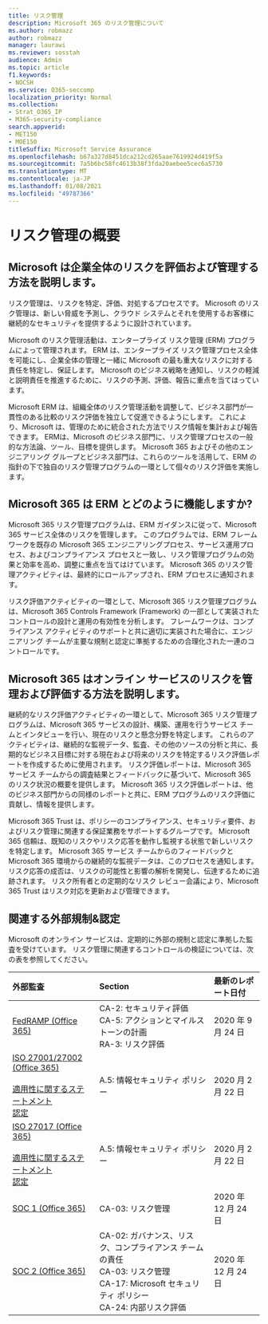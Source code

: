 ```yaml
---
title: リスク管理
description: Microsoft 365 のリスク管理について
ms.author: robmazz
author: robmazz
manager: laurawi
ms.reviewer: sosstah
audience: Admin
ms.topic: article
f1.keywords:
- NOCSH
ms.service: O365-seccomp
localization_priority: Normal
ms.collection:
- Strat_O365_IP
- M365-security-compliance
search.appverid:
- MET150
- MOE150
titleSuffix: Microsoft Service Assurance
ms.openlocfilehash: b67a327d8451dca212cd265aae7619924d419f5a
ms.sourcegitcommit: 7a5b6bc58fc4613b38f3fda20aebee5cec6a5730
ms.translationtype: MT
ms.contentlocale: ja-JP
ms.lasthandoff: 01/08/2021
ms.locfileid: "49787366"
---
```

# <a name="risk-management-overview"></a>リスク管理の概要

## <a name="how-does-microsoft-assess-and-manage-risk-across-the-enterprise"></a>Microsoft は企業全体のリスクを評価および管理する方法を説明します。

リスク管理は、リスクを特定、評価、対処するプロセスです。 Microsoft のリスク管理は、新しい脅威を予測し、クラウド システムとそれを使用するお客様に継続的なセキュリティを提供するように設計されています。

Microsoft のリスク管理活動は、エンタープライズ リスク管理 (ERM) プログラムによって管理されます。 ERM は、エンタープライズ リスク管理プロセス全体を可能にし、企業全体の管理と一緒に Microsoft の最も重大なリスクに対する責任を特定し、保証します。 Microsoft のビジネス戦略を通知し、リスクの軽減と説明責任を推進するために、リスクの予測、評価、報告に重点を当てはっています。

Microsoft ERM は、組織全体のリスク管理活動を調整して、ビジネス部門が一貫性のある比較のリスク評価を独立して促進できるようにします。 これにより、Microsoft は、管理のために統合された方法でリスク情報を集計および報告できます。 ERMは、Microsoft のビジネス部門に、リスク管理プロセスの一般的な方法論、ツール、目標を提供します。 Microsoft 365 およびその他のエンジニアリング グループとビジネス部門は、これらのツールを活用して、ERM の指針の下で独自のリスク管理プログラムの一環として個々のリスク評価を実施します。

## <a name="how-does-microsoft-365-work-with-erm"></a>Microsoft 365 は ERM とどのように機能しますか?

Microsoft 365 リスク管理プログラムは、ERM ガイダンスに従って、Microsoft 365 サービス全体のリスクを管理します。 このプログラムでは、ERM フレームワークを既存の Microsoft 365 エンジニアリングプロセス、サービス運用プロセス、およびコンプライアンス プロセスと一致し、リスク管理プログラムの効果と効率を高め、調整に重点を当てはけています。 Microsoft 365 のリスク管理アクティビティは、最終的にロールアップされ、ERM プロセスに通知されます。

リスク評価アクティビティの一環として、Microsoft 365 リスク管理プログラムは、Microsoft 365 Controls Framework (Framework) の一部として実装されたコントロールの設計と運用の有効性を分析します。 フレームワークは、コンプライアンス アクティビティのサポートと共に適切に実装された場合に、エンジニアリング チームが主要な規制と認定に準拠するための合理化された一連のコントロールです。

## <a name="how-does-microsoft-365-manage-and-assess-risk-in-its-online-services"></a>Microsoft 365 はオンライン サービスのリスクを管理および評価する方法を説明します。

継続的なリスク評価アクティビティの一環として、Microsoft 365 リスク管理プログラムは、Microsoft 365 サービスの設計、構築、運用を行うサービス チームとインタビューを行い、現在のリスクと懸念分野を特定します。 これらのアクティビティは、継続的な監視データ、監査、その他のソースの分析と共に、長期的なビジネス目標に対する現在および将来のリスクを特定するリスク評価レポートを作成するために使用されます。 リスク評価レポートは、Microsoft 365 サービス チームからの調査結果とフィードバックに基づいて、Microsoft 365 のリスク状況の概要を提供します。 Microsoft 365 リスク評価レポートは、他のビジネス部門からの同様のレポートと共に、ERM プログラムのリスク評価に貢献し、情報を提供します。

Microsoft 365 Trust は、ポリシーのコンプライアンス、セキュリティ要件、およびリスク管理に関連する保証業務をサポートするグループです。 Microsoft 365 信頼は、既知のリスクやリスク応答を動作し監視する状態で新しいリスクを特定します。 Microsoft 365 サービス チームからのフィードバックと Microsoft 365 環境からの継続的な監視データは、このプロセスを通知します。 リスク応答の成否は、リスクの可能性と影響の解析を開発し、伝達するために追跡されます。 リスク所有者との定期的なリスク レビュー会議により、Microsoft 365 Trust はリスク対応を更新および管理できます。

## <a name="related-external-regulations--certifications"></a>関連する外部規制&認定

Microsoft のオンライン サービスは、定期的に外部の規制と認定に準拠した監査を受けています。 リスク管理に関連するコントロールの検証については、次の表を参照してください。

| **外部監査** | **Section** | **最新のレポート日付** |
|:--------------------|:------------|:-----------------------|
| [FedRAMP (Office 365)](https://compliance.microsoft.com/compliancemanager) | CA-2: セキュリティ評価 <br> CA-5: アクションとマイルストーンの計画 <br> RA-3: リスク評価 | 2020 年 9 月 24 日 |
| [ISO 27001/27002 (Office 365)](https://servicetrust.microsoft.com/ViewPage/MSComplianceGuideV3?command=Download&downloadType=Document&downloadId=d7864d4f-e053-4cc4-a964-fa526d07c3be&tab=7027ead0-3d6b-11e9-b9e1-290b1eb4cdeb&docTab=7027ead0-3d6b-11e9-b9e1-290b1eb4cdeb_ISO_Reports) <br><br> [適用性に関するステートメント](https://servicetrust.microsoft.com/ViewPage/MSComplianceGuide?command=Download&downloadType=Document&downloadId=8ee1e46b-2ada-4e7b-bb7d-4c55a8cb6fcd&docTab=4ce99610-c9c0-11e7-8c2c-f908a777fa4d_ISO_Reports) <br> [認定](https://servicetrust.microsoft.com/ViewPage/MSComplianceGuideV3?command=Download&downloadType=Document&downloadId=1e84a14a-2468-45ac-9412-5e53250d57ec&tab=7027ead0-3d6b-11e9-b9e1-290b1eb4cdeb&docTab=7027ead0-3d6b-11e9-b9e1-290b1eb4cdeb_ISO_Reports) | A.5: 情報セキュリティ ポリシー | 2020 月 2 月 22 日 |
| [ISO 27017 (Office 365)](https://servicetrust.microsoft.com/ViewPage/MSComplianceGuideV3?command=Download&downloadType=Document&downloadId=d7864d4f-e053-4cc4-a964-fa526d07c3be&tab=7027ead0-3d6b-11e9-b9e1-290b1eb4cdeb&docTab=7027ead0-3d6b-11e9-b9e1-290b1eb4cdeb_ISO_Reports) <br><br> [適用性に関するステートメント](https://servicetrust.microsoft.com/ViewPage/MSComplianceGuide?command=Download&downloadType=Document&downloadId=8ee1e46b-2ada-4e7b-bb7d-4c55a8cb6fcd&docTab=4ce99610-c9c0-11e7-8c2c-f908a777fa4d_ISO_Reports) <br> [認定](https://servicetrust.microsoft.com/ViewPage/MSComplianceGuideV3?command=Download&downloadType=Document&downloadId=70de0999-5451-43a3-9ef4-761e8fbfb1a3&tab=7027ead0-3d6b-11e9-b9e1-290b1eb4cdeb&docTab=7027ead0-3d6b-11e9-b9e1-290b1eb4cdeb_ISO_Reports) | A.5: 情報セキュリティ ポリシー | 2020 月 2 月 22 日 |
| [SOC 1 (Office 365)](https://servicetrust.microsoft.com/ViewPage/MSComplianceGuideV3?command=Download&downloadType=Document&downloadId=90df3f9c-3aaf-4dbf-99d0-ca9f2991721b&tab=7027ead0-3d6b-11e9-b9e1-290b1eb4cdeb&docTab=7027ead0-3d6b-11e9-b9e1-290b1eb4cdeb_SOC_%2F_SSAE_16_Reports) | CA-03: リスク管理 | 2020 年 12 月 24 日 |
| [SOC 2 (Office 365)](https://servicetrust.microsoft.com/ViewPage/MSComplianceGuideV3?command=Download&downloadType=Document&downloadId=a73c1738-7892-42b7-acd3-87b6371c53f6&tab=7027ead0-3d6b-11e9-b9e1-290b1eb4cdeb&docTab=7027ead0-3d6b-11e9-b9e1-290b1eb4cdeb_SOC_%2F_SSAE_16_Reports) | CA-02: ガバナンス、リスク、コンプライアンス チームの責任 <br> CA-03: リスク管理 <br> CA-17: Microsoft セキュリティ ポリシー <br> CA-24: 内部リスク評価 | 2020 年 12 月 24 日 |
